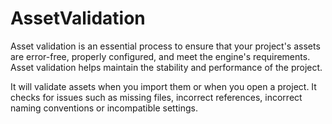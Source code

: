 # AssetValidation
Asset validation is an essential process to ensure that your project's assets are error-free, properly configured, and meet the engine's requirements. Asset validation helps maintain the stability and performance of the project.

It will validate assets when you import them or when you open a project. It checks for issues such as missing files, incorrect references, incorrect naming conventions or incompatible settings.
